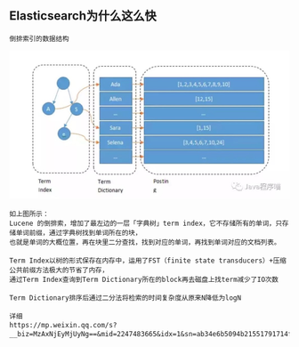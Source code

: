 ## Elasticsearch为什么这么快
    倒排索引的数据结构
![Alt text](../doc/elasticsearch倒排索引原理.jpg)

    如上图所示：
    Lucene 的倒排索，增加了最左边的一层「字典树」term index，它不存储所有的单词，只存储单词前缀，通过字典树找到单词所在的块，
    也就是单词的大概位置，再在块里二分查找，找到对应的单词，再找到单词对应的文档列表。

    Term Index以树的形式保存在内存中，运用了FST（finite state transducers）+压缩公共前缀方法极大的节省了内存，
    通过Term Index查询到Term Dictionary所在的block再去磁盘上找term减少了IO次数
    
    Term Dictionary排序后通过二分法将检索的时间复杂度从原来N降低为logN
    
    详细 
    https://mp.weixin.qq.com/s?__biz=MzAxNjEyMjUyNg==&mid=2247483665&idx=1&sn=ab34e6b5094b21551791714f3451ff1d&chksm=9bf8d6e0ac8f5ff6b4f7bd9af7d6a76c5628a1321276df1cf55070c8d9246fedcafc24a6db8c&mpshare=1&scene=1&srcid=&sharer_sharetime=1584977319252&sharer_shareid=65022ec60cc63b548026c0fc9296ef1a&exportkey=AQCKC4gsVg%2buNtumlY1vVrA=&pass_ticket=vrjYoZ5rRmNJaLRTHI%2bWsnhqdTnYwpdj/gCZ19JosjQ6Y5TWTAueutylYUj7FiNQ#rd